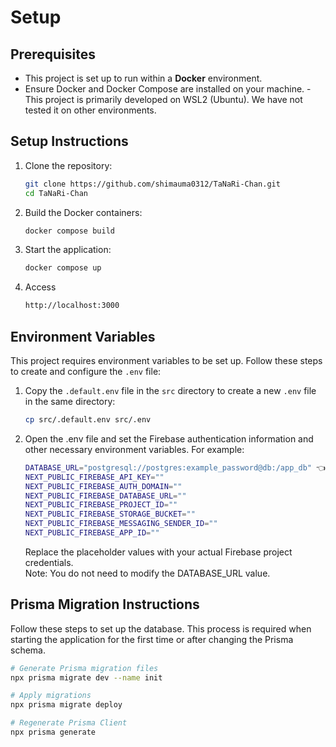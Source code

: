 # Setup

## Prerequisites

- This project is set up to run within a **Docker** environment.
- Ensure Docker and Docker Compose are installed on your machine.
  -This project is primarily developed on WSL2 (Ubuntu). We have not tested it on other environments.

## Setup Instructions

1. Clone the repository:

   ```bash
   git clone https://github.com/shimauma0312/TaNaRi-Chan.git
   cd TaNaRi-Chan

   ```

2. Build the Docker containers:

   ```bash
   docker compose build
   ```

3. Start the application:

   ```bash
   docker compose up
   ```

4. Access

   ```bash
   http://localhost:3000
   ```

## Environment Variables

This project requires environment variables to be set up. Follow these steps to create and configure the `.env` file:

1. Copy the `.default.env` file in the `src` directory to create a new `.env` file in the same directory:

   ```bash
   cp src/.default.env src/.env

   ```

2. Open the .env file and set the Firebase authentication information and other necessary environment variables. For example:

   ```bash
   DATABASE_URL="postgresql://postgres:example_password@db:/app_db" 👈 no touch
   NEXT_PUBLIC_FIREBASE_API_KEY=""
   NEXT_PUBLIC_FIREBASE_AUTH_DOMAIN=""
   NEXT_PUBLIC_FIREBASE_DATABASE_URL=""
   NEXT_PUBLIC_FIREBASE_PROJECT_ID=""
   NEXT_PUBLIC_FIREBASE_STORAGE_BUCKET=""
   NEXT_PUBLIC_FIREBASE_MESSAGING_SENDER_ID=""
   NEXT_PUBLIC_FIREBASE_APP_ID=""
   ```

   Replace the placeholder values with your actual Firebase project credentials.  
    Note: You do not need to modify the DATABASE_URL value.


## Prisma Migration Instructions

Follow these steps to set up the database. This process is required when starting the application for the first time or after changing the Prisma schema.

```bash
# Generate Prisma migration files
npx prisma migrate dev --name init

# Apply migrations
npx prisma migrate deploy

# Regenerate Prisma Client
npx prisma generate
```
